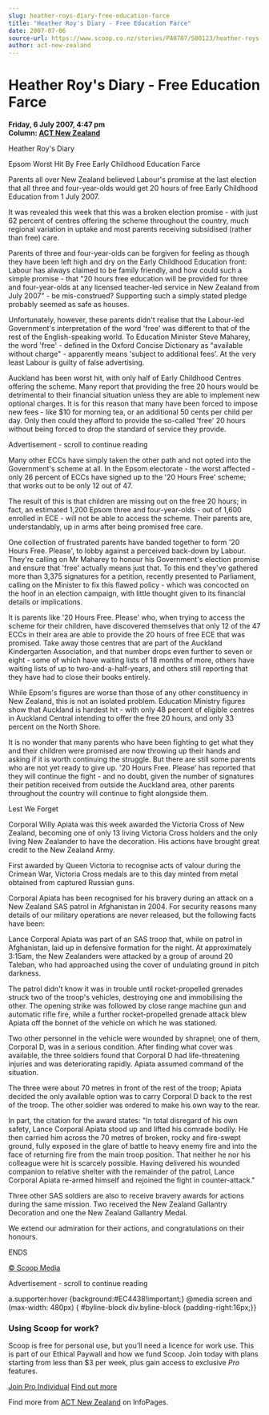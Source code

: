 ```yaml
---
slug: heather-roys-diary-free-education-farce
title: "Heather Roy's Diary - Free Education Farce"
date: 2007-07-06
source-url: https://www.scoop.co.nz/stories/PA0707/S00123/heather-roys-diary-free-education-farce.htm
author: act-new-zealand
---
```

Heather Roy's Diary - Free Education Farce
==========================================

**Friday, 6 July 2007, 4:47 pm**  
**Column: [ACT New Zealand](https://info.scoop.co.nz/ACT_New_Zealand)**

  
Heather Roy's Diary

Epsom Worst Hit By Free Early Childhood Education Farce

Parents all over New Zealand believed Labour's promise at the last election that all three and four-year-olds would get 20 hours of free Early Childhood Education from 1 July 2007.

It was revealed this week that this was a broken election promise - with just 62 percent of centres offering the scheme throughout the country, much regional variation in uptake and most parents receiving subsidised (rather than free) care.

Parents of three and four-year-olds can be forgiven for feeling as though they have been left high and dry on the Early Childhood Education front: Labour has always claimed to be family friendly, and how could such a simple promise - that "20 hours free education will be provided for three and four-year-olds at any licensed teacher-led service in New Zealand from July 2007" - be mis-construed? Supporting such a simply stated pledge probably seemed as safe as houses.

Unfortunately, however, these parents didn't realise that the Labour-led Government's interpretation of the word 'free' was different to that of the rest of the English-speaking world. To Education Minister Steve Maharey, the word 'free' - defined in the Oxford Concise Dictionary as "available without charge" - apparently means 'subject to additional fees'. At the very least Labour is guilty of false advertising.

Auckland has been worst hit, with only half of Early Childhood Centres offering the scheme. Many report that providing the free 20 hours would be detrimental to their financial situation unless they are able to implement new optional charges. It is for this reason that many have been forced to impose new fees - like $10 for morning tea, or an additional 50 cents per child per day. Only then could they afford to provide the so-called 'free' 20 hours without being forced to drop the standard of service they provide.

Advertisement - scroll to continue reading





Many other ECCs have simply taken the other path and not opted into the Government's scheme at all. In the Epsom electorate - the worst affected - only 26 percent of ECCs have signed up to the '20 Hours Free' scheme; that works out to be only 12 out of 47.

The result of this is that children are missing out on the free 20 hours; in fact, an estimated 1,200 Epsom three and four-year-olds - out of 1,600 enrolled in ECE - will not be able to access the scheme. Their parents are, understandably, up in arms after being promised free care.

One collection of frustrated parents have banded together to form '20 Hours Free. Please', to lobby against a perceived back-down by Labour. They're calling on Mr Maharey to honour his Government's election promise and ensure that 'free' actually means just that. To this end they've gathered more than 3,375 signatures for a petition, recently presented to Parliament, calling on the Minister to fix this flawed policy - which was concocted on the hoof in an election campaign, with little thought given to its financial details or implications.

It is parents like '20 Hours Free. Please' who, when trying to access the scheme for their children, have discovered themselves that only 12 of the 47 ECCs in their area are able to provide the 20 hours of free ECE that was promised. Take away those centres that are part of the Auckland Kindergarten Association, and that number drops even further to seven or eight - some of which have waiting lists of 18 months of more, others have waiting lists of up to two-and-a-half-years, and others still reporting that they have had to close their books entirely.

While Epsom's figures are worse than those of any other constituency in New Zealand, this is not an isolated problem. Education Ministry figures show that Auckland is hardest hit - with only 48 percent of eligible centres in Auckland Central intending to offer the free 20 hours, and only 33 percent on the North Shore.

It is no wonder that many parents who have been fighting to get what they and their children were promised are now throwing up their hands and asking if it is worth continuing the struggle. But there are still some parents who are not yet ready to give up. '20 Hours Free. Please' has reported that they will continue the fight - and no doubt, given the number of signatures their petition received from outside the Auckland area, other parents throughout the country will continue to fight alongside them.

Lest We Forget

Corporal Willy Apiata was this week awarded the Victoria Cross of New Zealand, becoming one of only 13 living Victoria Cross holders and the only living New Zealander to have the decoration. His actions have brought great credit to the New Zealand Army.

First awarded by Queen Victoria to recognise acts of valour during the Crimean War, Victoria Cross medals are to this day minted from metal obtained from captured Russian guns.

Corporal Apiata has been recognised for his bravery during an attack on a New Zealand SAS patrol in Afghanistan in 2004. For security reasons many details of our military operations are never released, but the following facts have been:

Lance Corporal Apiata was part of an SAS troop that, while on patrol in Afghanistan, laid up in defensive formation for the night. At approximately 3:15am, the New Zealanders were attacked by a group of around 20 Taleban, who had approached using the cover of undulating ground in pitch darkness.

The patrol didn't know it was in trouble until rocket-propelled grenades struck two of the troop's vehicles, destroying one and immobilising the other. The opening strike was followed by close range machine gun and automatic rifle fire, while a further rocket-propelled grenade attack blew Apiata off the bonnet of the vehicle on which he was stationed.

Two other personnel in the vehicle were wounded by shrapnel; one of them, Corporal D, was in a serious condition. After finding what cover was available, the three soldiers found that Corporal D had life-threatening injuries and was deteriorating rapidly. Apiata assumed command of the situation.

The three were about 70 metres in front of the rest of the troop; Apiata decided the only available option was to carry Corporal D back to the rest of the troop. The other soldier was ordered to make his own way to the rear.

In part, the citation for the award states: "In total disregard of his own safety, Lance Corporal Apiata stood up and lifted his comrade bodily. He then carried him across the 70 metres of broken, rocky and fire-swept ground, fully exposed in the glare of battle to heavy enemy fire and into the face of returning fire from the main troop position. That neither he nor his colleague were hit is scarcely possible. Having delivered his wounded companion to relative shelter with the remainder of the patrol, Lance Corporal Apiata re-armed himself and rejoined the fight in counter-attack."

Three other SAS soldiers are also to receive bravery awards for actions during the same mission. Two received the New Zealand Gallantry Decoration and one the New Zealand Gallantry Medal.

We extend our admiration for their actions, and congratulations on their honours.

ENDS

[© Scoop Media](http://www.scoop.co.nz/about/terms.html)  

Advertisement - scroll to continue reading



a.supporter:hover {background:#EC4438!important;} @media screen and (max-width: 480px) { #byline-block div.byline-block {padding-right:16px;}}

### Using Scoop for work?

Scoop is free for personal use, but you’ll need a licence for work use. This is part of our Ethical Paywall and how we fund Scoop. Join today with plans starting from less than $3 per week, plus gain access to exclusive _Pro_ features.  
  
[Join Pro Individual](https://pro.scoop.co.nz/Individual/?from=ProIn24) [Find out more](https://pro.scoop.co.nz/using-scoop-for-work/?from=ProIn24)

Find more from [ACT New Zealand](https://info.scoop.co.nz/ACT_New_Zealand) on InfoPages.